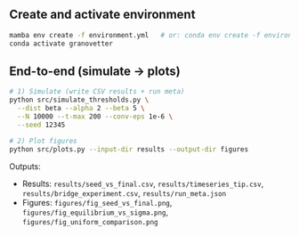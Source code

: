 ## Create and activate environment
```bash
mamba env create -f environment.yml   # or: conda env create -f environment.yml
conda activate granovetter
```

## End-to-end (simulate → plots)
```bash
# 1) Simulate (write CSV results + run meta)
python src/simulate_thresholds.py \
  --dist beta --alpha 2 --beta 5 \
  --N 10000 --t-max 200 --conv-eps 1e-6 \
  --seed 12345

# 2) Plot figures
python src/plots.py --input-dir results --output-dir figures
```

Outputs:
- Results: `results/seed_vs_final.csv`, `results/timeseries_tip.csv`, `results/bridge_experiment.csv`, `results/run_meta.json`
- Figures: `figures/fig_seed_vs_final.png`, `figures/fig_equilibrium_vs_sigma.png`, `figures/fig_uniform_comparison.png`
